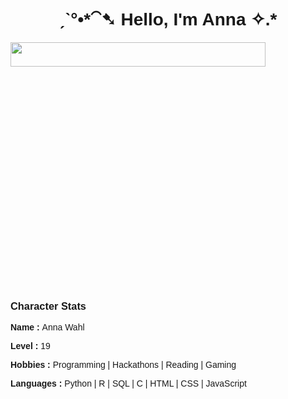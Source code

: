 <h1 align="center" style="font-family:'Lucida Sans', 'Lucida Sans Regular', 'Lucida Grande', 'Lucida Sans Unicode', Geneva, Verdana, sans-serif">ˏˋ°•*⁀➷ Hello, I'm Anna ✧.*</h1>
<img align="center" width="90%" height="10%" src="https://media.tenor.com/TvNPe66QQhIAAAAi/heart-gif-divider.gif">

<h3 style="font-family:'Lucida Sans', 'Lucida Sans Regular', 'Lucida Grande', 'Lucida Sans Unicode', Geneva, Verdana, sans-serif">Character Stats</h3>
<p style="font-family:'Lucida Sans', 'Lucida Sans Regular', 'Lucida Grande', 'Lucida Sans Unicode', Geneva, Verdana, sans-serif"><b>Name : </b>Anna Wahl</p>
<p style="font-family:'Lucida Sans', 'Lucida Sans Regular', 'Lucida Grande', 'Lucida Sans Unicode', Geneva, Verdana, sans-serif"><b>Level : </b>19</p>
<p style="font-family:'Lucida Sans', 'Lucida Sans Regular', 'Lucida Grande', 'Lucida Sans Unicode', Geneva, Verdana, sans-serif"><b>Hobbies : </b>Programming | Hackathons | Reading | Gaming</p>
<p style="font-family:'Lucida Sans', 'Lucida Sans Regular', 'Lucida Grande', 'Lucida Sans Unicode', Geneva, Verdana, sans-serif"><b>Languages : </b>Python | R | SQL | C | HTML | CSS | JavaScript</p>
